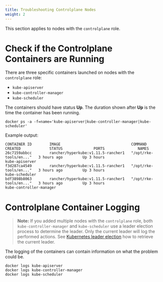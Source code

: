 ```yaml
---
title: Troubleshooting Controlplane Nodes
weight: 2
---
```


This section applies to nodes with the `controlplane` role.

# Check if the Controlplane Containers are Running

There are three specific containers launched on nodes with the `controlplane` role:

* `kube-apiserver`
* `kube-controller-manager`
* `kube-scheduler`

The containers should have status **Up**. The duration shown after **Up** is the time the container has been running.

```
docker ps -a -f=name='kube-apiserver|kube-controller-manager|kube-scheduler'
```

Example output:
```
CONTAINER ID        IMAGE                                COMMAND                  CREATED             STATUS              PORTS               NAMES
26c7159abbcc        rancher/hyperkube:v1.11.5-rancher1   "/opt/rke-tools/en..."   3 hours ago         Up 3 hours                              kube-apiserver
f3d287ca4549        rancher/hyperkube:v1.11.5-rancher1   "/opt/rke-tools/en..."   3 hours ago         Up 3 hours                              kube-scheduler
bdf3898b8063        rancher/hyperkube:v1.11.5-rancher1   "/opt/rke-tools/en..."   3 hours ago         Up 3 hours                              kube-controller-manager
```

# Controlplane Container Logging

> **Note:** If you added multiple nodes with the `controlplane` role, both `kube-controller-manager` and `kube-scheduler` use a leader election process to determine the leader. Only the current leader will log the performed actions. See [Kubernetes leader election](./troubleshooting/kubernetes-resources/#kubernetes-leader-election) how to retrieve the current leader.

The logging of the containers can contain information on what the problem could be.

```
docker logs kube-apiserver
docker logs kube-controller-manager
docker logs kube-scheduler
```
